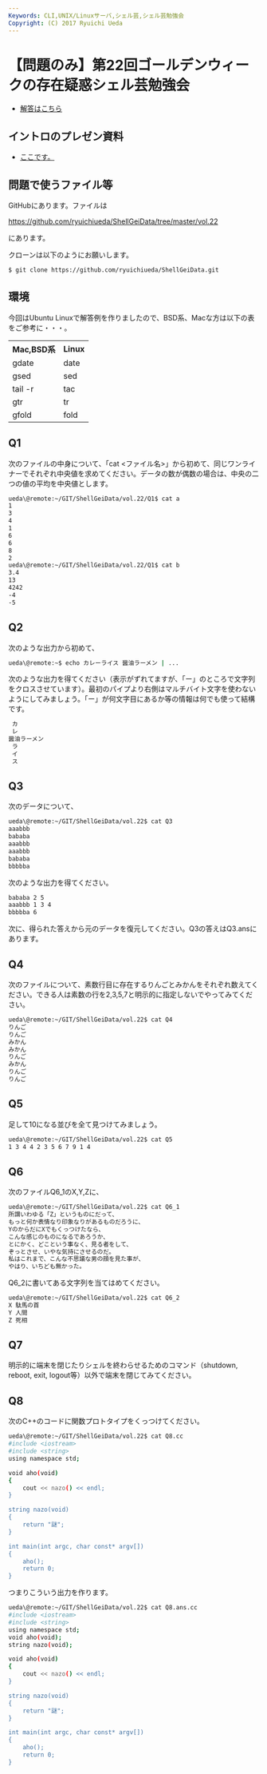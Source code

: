 ```yaml
---
Keywords: CLI,UNIX/Linuxサーバ,シェル芸,シェル芸勉強会
Copyright: (C) 2017 Ryuichi Ueda
---
```


# 【問題のみ】第22回ゴールデンウィークの存在疑惑シェル芸勉強会
- <a href="/?post=08028">解答はこちら</a>

<h2>イントロのプレゼン資料</h2>

- <a href="/?presenpress=%e7%ac%ac22%e5%9b%9e%e3%82%b4%e3%83%bc%e3%83%ab%e3%83%87%e3%83%b3%e3%82%a6%e3%82%a3%e3%83%bc%e3%82%af%e3%81%ae%e5%ad%98%e5%9c%a8%e7%96%91%e6%83%91%e3%82%b7%e3%82%a7%e3%83%ab%e8%8a%b8%e5%8b%89%e5%bc%b7" target="_blank">ここです。</a>

<h2>問題で使うファイル等</h2>

GitHubにあります。ファイルは

<a target="_blank" href="https://github.com/ryuichiueda/ShellGeiData/tree/master/vol.22">https://github.com/ryuichiueda/ShellGeiData/tree/master/vol.22</a>

にあります。

クローンは以下のようにお願いします。

```bash
$ git clone https://github.com/ryuichiueda/ShellGeiData.git
```

<h2>環境</h2>
今回はUbuntu Linuxで解答例を作りましたので、BSD系、Macな方は以下の表をご参考に・・・。

<table>
 <tr>
 <th>Mac,BSD系</th>
 <th>Linux</th>
 </tr>
 <tr>
 <td>gdate</td>
 <td>date</td>
 </tr>
 <tr>
 <td>gsed</td>
 <td>sed</td>
 </tr>
 <tr>
 <td>tail -r</td>
 <td>tac</td>
 </tr>
 <tr>
 <td>gtr</td>
 <td>tr</td>
 </tr>
 <tr>
 <td>gfold</td>
 <td>fold</td>
 </tr>
</table>

<h2>Q1</h2>

次のファイルの中身について、「cat <ファイル名>」から初めて、同じワンライナーでそれぞれ中央値を求めてください。データの数が偶数の場合は、中央の二つの値の平均を中央値とします。

```bash
ueda\@remote:~/GIT/ShellGeiData/vol.22/Q1$ cat a
1
3
4
1
6
6
8
2
ueda\@remote:~/GIT/ShellGeiData/vol.22/Q1$ cat b
3.4
13
4242
-4
-5
```


<h2>Q2</h2>

次のような出力から初めて、

```bash
ueda\@remote:~$ echo カレーライス 醤油ラーメン | ...
```

次のような出力を得てください（表示がずれてますが、「ー」のところで文字列をクロスさせています）。最初のパイプより右側はマルチバイト文字を使わないようにしてみましょう。「ー」が何文字目にあるか等の情報は何でも使って結構です。

```bash
 カ
 レ
醤油ラーメン
 ラ
 イ
 ス
```

<h2>Q3</h2>

次のデータについて、

```bash
ueda\@remote:~/GIT/ShellGeiData/vol.22$ cat Q3
aaabbb
bababa
aaabbb
aaabbb
bababa
bbbbba
```

次のような出力を得てください。

```bash
bababa 2 5
aaabbb 1 3 4
bbbbba 6
```

次に、得られた答えから元のデータを復元してください。Q3の答えはQ3.ansにあります。



<h2>Q4</h2>

次のファイルについて、素数行目に存在するりんごとみかんをそれぞれ数えてください。できる人は素数の行を2,3,5,7と明示的に指定しないでやってみてください。

```bash
ueda\@remote:~/GIT/ShellGeiData/vol.22$ cat Q4
りんご
りんご
みかん
みかん
りんご
みかん
りんご
りんご
```


<h2>Q5</h2>

足して10になる並びを全て見つけてみましょう。

```bash
ueda\@remote:~/GIT/ShellGeiData/vol.22$ cat Q5
1 3 4 4 2 3 5 6 7 9 1 4
```


<h2>Q6</h2>

次のファイルQ6_1のX,Y,Zに、

```bash
ueda\@remote:~/GIT/ShellGeiData/vol.22$ cat Q6_1 
所謂いわゆる「Z」というものにだって、
もっと何か表情なり印象なりがあるものだろうに、
YのからだにXでもくっつけたなら、
こんな感じのものになるであろうか、
とにかく、どこという事なく、見る者をして、
ぞっとさせ、いやな気持にさせるのだ。
私はこれまで、こんな不思議な男の顔を見た事が、
やはり、いちども無かった。
```

Q6_2に書いてある文字列を当てはめてください。

```bash
ueda\@remote:~/GIT/ShellGeiData/vol.22$ cat Q6_2
X 駄馬の首
Y 人間
Z 死相
```


<h2>Q7</h2>

明示的に端末を閉じたりシェルを終わらせるためのコマンド（shutdown, reboot, exit, logout等）以外で端末を閉じてみてください。


<h2>Q8</h2>

次のC++のコードに関数プロトタイプをくっつけてください。

```bash
ueda\@remote:~/GIT/ShellGeiData/vol.22$ cat Q8.cc 
#include <iostream>
#include <string>
using namespace std;

void aho(void)
{
	cout << nazo() << endl;
}

string nazo(void)
{
	return "謎";
}

int main(int argc, char const* argv[])
{
	aho();
	return 0;
}
```

つまりこういう出力を作ります。

```bash
ueda\@remote:~/GIT/ShellGeiData/vol.22$ cat Q8.ans.cc 
#include <iostream>
#include <string>
using namespace std;
void aho(void);
string nazo(void);

void aho(void)
{
	cout << nazo() << endl;
}

string nazo(void)
{
	return "謎";
}

int main(int argc, char const* argv[])
{
	aho();
	return 0;
}
```


